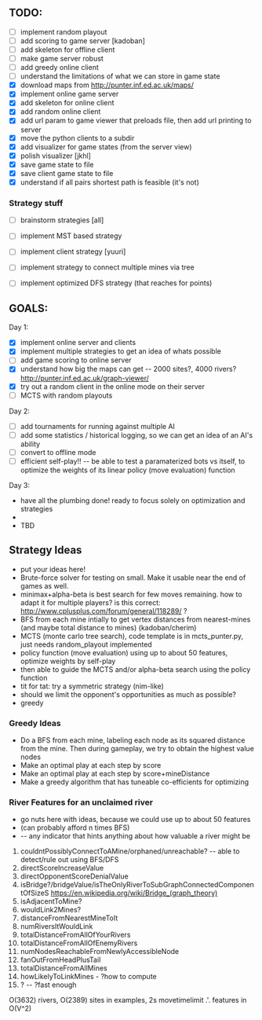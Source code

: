 ## TODO:

* [ ] implement random playout
* [ ] add scoring to game server [kadoban]
* [ ] add skeleton for offline client
* [ ] make game server robust
* [ ] add greedy online client
* [ ] understand the limitations of what we can store in game state
* [x] download maps from http://punter.inf.ed.ac.uk/maps/
* [x] implement online game server
* [x] add skeleton for online client
* [x] add random online client
* [x] add url param to game viewer that preloads file, then add url printing to server
* [x] move the python clients to a subdir
* [x] add visualizer for game states (from the server view)
* [x] polish visualizer [jkhl]
* [x] save game state to file
* [x] save client game state to file
* [x] understand if all pairs shortest path is feasible (it's not)

### Strategy stuff

* [ ] brainstorm strategies [all]
* [ ] implement MST based strategy
* [ ] implement client strategy [yuuri]
* [ ] implement strategy to connect multiple mines via tree
* [ ] implement optimized DFS strategy (that reaches for points)


## GOALS:

Day 1:

 * [x] implement online server and clients
 * [x] implement multiple strategies to get an idea of whats possible
 * [ ] add game scoring to online server
 * [x] understand how big the maps can get -- 2000 sites?, 4000 rivers? http://punter.inf.ed.ac.uk/graph-viewer/
 * [x] try out a random client in the online mode on their server
 * [ ] MCTS with random playouts

Day 2:

  * [ ] add tournaments for running against multiple AI
  * [ ] add some statistics / historical logging, so we can get an idea of an AI's ability
  * [ ] convert to offline mode
  * [ ] efficient self-play!! -- be able to test a paramaterized bots vs itself, to optimize the weights of its linear policy (move evaluation) function

Day 3:
  * have all the plumbing done! ready to focus solely on optimization and strategies
  * 
  * TBD

## Strategy Ideas

* put your ideas here!
* Brute-force solver for testing on small. Make it usable near the end of games
  as well. 
* minimax+alpha-beta is best search for few moves remaining. how to adapt it for multiple players? is this correct: http://www.cplusplus.com/forum/general/118289/ ?
* BFS from each mine intially to get vertex distances from nearest-mines (and maybe total distance to mines) (kadoban/cherim)
* MCTS (monte carlo tree search), code template is in mcts_punter.py, just needs random_playout implemented
* policy function (move evaluation) using up to about 50 features, optimize weights by self-play
* then able to guide the MCTS and/or alpha-beta search using the policy function
* tit for tat: try a symmetric strategy (nim-like)
* should we limit the opponent's opportunities as much as possible?
* greedy

### Greedy Ideas

* Do a BFS from each mine, labeling each node as its squared distance from the mine. Then during gameplay, we try to obtain the highest value nodes
* Make an optimal play at each step by score
* Make an optimal play at each step by score+mineDistance
* Make a greedy algorithm that has tuneable co-efficients for optimizing

### River Features for an unclaimed river
* go nuts here with ideas, because we could use up to about 50 features
* (can probably afford n times BFS)
* -- any indicator that hints anything about how valuable a river might be

1. couldntPossiblyConnectToAMine/orphaned/unreachable? -- able to detect/rule out using BFS/DFS
2. directScoreIncreaseValue
3. directOpponentScoreDenialValue
4. isBridge?/bridgeValue/isTheOnlyRiverToSubGraphConnectedComponentOfSizeS https://en.wikipedia.org/wiki/Bridge_(graph_theory)
5. isAdjacentToMine?
6. wouldLink2Mines?
7. distanceFromNearestMineToIt
8. numRiversItWouldLink
9. totalDistanceFromAllOfYourRivers
10. totalDistanceFromAllOfEnemyRivers
11. numNodesReachableFromNewlyAccessibleNode
12. fanOutFromHeadPlusTail
13. totalDistanceFromAllMines
14. howLikelyToLinkMines - ?how to compute
15. ? -- ?fast enough

O(3632) rivers, O(2389) sites in examples, 2s movetimelimit .'. features in O(V^2)
